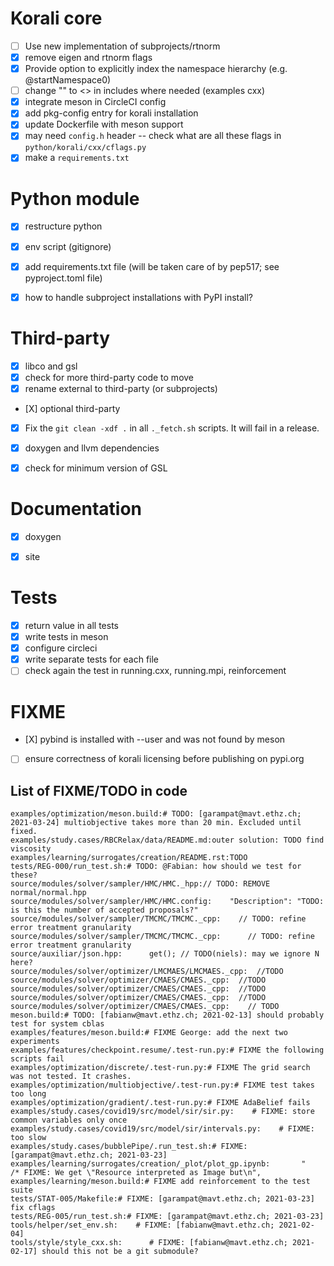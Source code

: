 # Korali core

* [ ] Use new implementation of subprojects/rtnorm
* [X] remove eigen and rtnorm flags
* [X] Provide option to explicitly index the namespace hierarchy (e.g. @startNamespace0)
* [ ] change "" to <> in includes where needed (examples cxx)
* [X] integrate meson in CircleCI config
* [X] add pkg-config entry for korali installation
* [X] update Dockerfile with meson support
* [X] may need `config.h` header -- check what are all these flags in `python/korali/cxx/cflags.py`
* [X] make a `requirements.txt`

# Python module

* [X] restructure python
* [X] env script (gitignore)
* [X] add requirements.txt file (will be taken care of by pep517; see pyproject.toml file)
* [X] how to handle subproject installations with PyPI install?


# Third-party

* [X] libco and gsl
* [X] check for more third-party code to move
* [X] rename external to third-party (or subprojects)
* [Χ] optional third-party
* [X] Fix the `git clean -xdf .` in all `._fetch.sh` scripts. It will fail in a release.
* [X] doxygen and llvm dependencies
* [X] check for minimum version of GSL


# Documentation

* [X] doxygen
* [X] site


# Tests

* [X] return value in all tests
* [X] write tests in meson
* [X] configure circleci
* [X] write separate tests for each file
* [ ] check again the test in running.cxx, running.mpi, reinforcement

# FIXME

* [Χ] pybind is installed with --user and was not found by meson
* [ ] ensure correctness of korali licensing before publishing on pypi.org

## List of FIXME/TODO in code

```
examples/optimization/meson.build:# TODO: [garampat@mavt.ethz.ch; 2021-03-24] multiobjective takes more than 20 min. Excluded until fixed.
examples/study.cases/RBCRelax/data/README.md:outer solution: TODO find viscosity
examples/learning/surrogates/creation/README.rst:TODO
tests/REG-000/run_test.sh:# TODO: @Fabian: how should we test for these?
source/modules/solver/sampler/HMC/HMC._hpp:// TODO: REMOVE normal/normal.hpp
source/modules/solver/sampler/HMC/HMC.config:    "Description": "TODO: is this the number of accepted proposals?"
source/modules/solver/sampler/TMCMC/TMCMC._cpp:    // TODO: refine error treatment granularity
source/modules/solver/sampler/TMCMC/TMCMC._cpp:      // TODO: refine error treatment granularity
source/auxiliar/json.hpp:      get(); // TODO(niels): may we ignore N here?
source/modules/solver/optimizer/LMCMAES/LMCMAES._cpp:  //TODO
source/modules/solver/optimizer/CMAES/CMAES._cpp:  //TODO
source/modules/solver/optimizer/CMAES/CMAES._cpp:  //TODO
source/modules/solver/optimizer/CMAES/CMAES._cpp:  //TODO
source/modules/solver/optimizer/CMAES/CMAES._cpp:    // TODO
meson.build:# TODO: [fabianw@mavt.ethz.ch; 2021-02-13] should probably test for system cblas
examples/features/meson.build:# FIXME George: add the next two experiments
examples/features/checkpoint.resume/.test-run.py:# FIXME the following scripts fail
examples/optimization/discrete/.test-run.py:# FIXME The grid search was not tested. It crashes.
examples/optimization/multiobjective/.test-run.py:# FIXME test takes too long
examples/optimization/gradient/.test-run.py:# FIXME AdaBelief fails
examples/study.cases/covid19/src/model/sir/sir.py:    # FIXME: store common variables only once
examples/study.cases/covid19/src/model/sir/intervals.py:    # FIXME: too slow
examples/study.cases/bubblePipe/.run_test.sh:# FIXME: [garampat@mavt.ethz.ch; 2021-03-23]
examples/learning/surrogates/creation/_plot/plot_gp.ipynb:       "            /* FIXME: We get \"Resource interpreted as Image but\n",
examples/learning/meson.build:# FIXME add reinforcement to the test suite
tests/STAT-005/Makefile:# FIXME: [garampat@mavt.ethz.ch; 2021-03-23] fix cflags
tests/REG-005/run_test.sh:# FIXME: [garampat@mavt.ethz.ch; 2021-03-23]
tools/helper/set_env.sh:    # FIXME: [fabianw@mavt.ethz.ch; 2021-02-04]
tools/style/style_cxx.sh:      # FIXME: [fabianw@mavt.ethz.ch; 2021-02-17] should this not be a git submodule?
```

